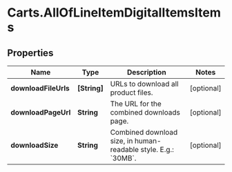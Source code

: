 # Carts.AllOfLineItemDigitalItemsItems

## Properties
Name | Type | Description | Notes
------------ | ------------- | ------------- | -------------
**downloadFileUrls** | **[String]** | URLs to download all product files. | [optional] 
**downloadPageUrl** | **String** | The URL for the combined downloads page. | [optional] 
**downloadSize** | **String** | Combined download size, in human-readable style. E.g.: &#x60;30MB&#x60;. | [optional] 
